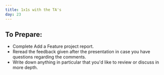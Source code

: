 ```yaml
---
title: 1x1s with the TA's
day: 23
---
```


To Prepare:
------------
- Complete Add a Feature project report.
- Reread the feedback given after the presentation in case you have questions regarding the comments.
- Write down anything in particular that you'd like to review or discuss in more depth.
